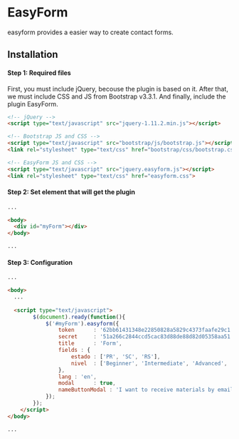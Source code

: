 # EasyForm

easyform provides a easier way to create contact forms.


## Installation

#### Step 1: Required files

First, you must include jQuery, becouse the plugin is based on it. After that, we must include CSS and JS from Bootstrap v3.3.1. And finally, include the plugin EasyForm.

```html
<!-- jQuery -->
<script type="text/javascript" src="jquery-1.11.2.min.js"></script>

<!-- Bootstrap JS and CSS -->
<script type="text/javascript" src="bootstrap/js/bootstrap.js"></script>
<link rel="stylesheet" type="text/css" href="bootstrap/css/bootstrap.css">

<!-- EasyForm JS and CSS -->
<script type="text/javascript" src="jquery.easyform.js"></script>
<link rel="stylesheet" type="text/css" href="easyform.css">
```

#### Step 2: Set element that will get the plugin

```html
...

<body>
  <div id="myForm"></div>
</body>

...
```

#### Step 3: Configuration

```html
...

<body>
  ...
  
  <script type="text/javascript">
		$(document).ready(function(){
			$('#myForm').easyform({
				token      : '62bb61431348e22850828a5829c4373faafe29c1',
				secret     : '51a266c2844ccd5cac83d88de88d82d05358aa51',
				title      : 'Form',
				fields : {
					estado : ['PR', 'SC', 'RS'],
					nivel  : ['Beginner', 'Intermediate', 'Advanced', 'Ninja']
				},
				lang : 'en',
				modal      : true,
				nameButtonModal : 'I want to receive materials by email'
			});
		});
	</script>
</body>

...
```
